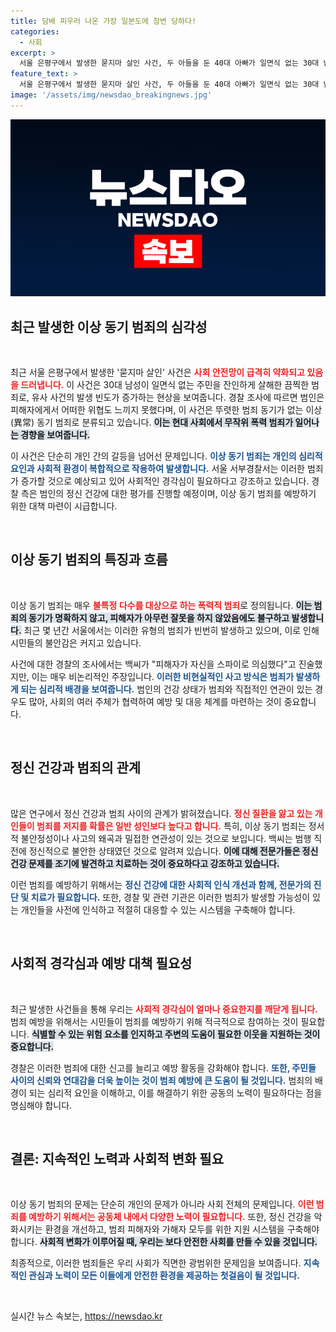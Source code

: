 ```yaml
---
title: 담배 피우러 나온 가장 일본도에 참변 당하다!
categories:
  - 사회
excerpt: >
  서울 은평구에서 발생한 묻지마 살인 사건, 두 아들을 둔 40대 아빠가 일면식 없는 30대 남성에게 일본도로 찔려 사망했다. 범행 동기는 불분명하며, 주민들은 피의자의 이상 행동을 지적하고 있다. 이 사건은 최근 급증하는 이상 동기 범죄 중 하나로, 사회 안전망의 필요성이 대두되고 있다.
feature_text: >
  서울 은평구에서 발생한 묻지마 살인 사건, 두 아들을 둔 40대 아빠가 일면식 없는 30대 남성에게 일본도로 찔려 사망했다. 범행 동기는 불분명하며, 주민들은 피의자의 이상 행동을 지적하고 있다. 이 사건은 최근 급증하는 이상 동기 범죄 중 하나로, 사회 안전망의 필요성이 대두되고 있다.
image: '/assets/img/newsdao_breakingnews.jpg'
---
```


<p><img src="/assets/img/newsdao_breakingnews.jpg" alt="koreaapp 속보" /></p>

<h2 data-ke-size="size26">최근 발생한 이상 동기 범죄의 심각성</h2>

<p data-ke-size="size16">&nbsp;</p>

<p>최근 서울 은평구에서 발생한 '묻지마 살인' 사건은 <b><span style="color: #ee2323;">사회 안전망이 급격히 약화되고 있음을 드러냅니다.</span></b> 이 사건은 30대 남성이 일면식 없는 주민을 잔인하게 살해한 끔찍한 범죄로, 유사 사건의 발생 빈도가 증가하는 현상을 보여줍니다. 경찰 조사에 따르면 범인은 피해자에게서 어떠한 위협도 느끼지 못했다며, 이 사건은 뚜렷한 범죄 동기가 없는 이상(異常) 동기 범죄로 분류되고 있습니다. <b><span style="background-color: #21538527;">이는 현대 사회에서 무작위 폭력 범죄가 일어나는 경향을 보여줍니다.</span></b></p>

<p>이 사건은 단순히 개인 간의 갈등을 넘어선 문제입니다. <b><span style="color: #1a5490;">이상 동기 범죄는 개인의 심리적 요인과 사회적 환경이 복합적으로 작용하여 발생합니다.</span></b> 서울 서부경찰서는 이러한 범죄가 증가할 것으로 예상되고 있어 사회적인 경각심이 필요하다고 강조하고 있습니다. 경찰 측은 범인의 정신 건강에 대한 평가를 진행할 예정이며, 이상 동기 범죄를 예방하기 위한 대책 마련이 시급합니다.</p>

<p data-ke-size="size16">&nbsp;</p>

<h2 data-ke-size="size26">이상 동기 범죄의 특징과 흐름</h2>

<p data-ke-size="size16">&nbsp;</p>

<p>이상 동기 범죄는 매우 <b><span style="color: #ee2323;">불특정 다수를 대상으로 하는 폭력적 범죄</span></b>로 정의됩니다. <b><span style="background-color: #21538527;">이는 범죄의 동기가 명확하지 않고, 피해자가 아무런 잘못을 하지 않았음에도 불구하고 발생합니다.</span></b> 최근 몇 년간 서울에서는 이러한 유형의 범죄가 빈번히 발생하고 있으며, 이로 인해 시민들의 불안감은 커지고 있습니다. </p>

<p>사건에 대한 경찰의 조사에서는 백씨가 "피해자가 자신을 스파이로 의심했다"고 진술했지만, 이는 매우 비논리적인 주장입니다. <b><span style="color: #1a5490;">이러한 비현실적인 사고 방식은 범죄가 발생하게 되는 심리적 배경을 보여줍니다.</span></b> 범인의 건강 상태가 범죄와 직접적인 연관이 있는 경우도 많아, 사회의 여러 주체가 협력하여 예방 및 대응 체계를 마련하는 것이 중요합니다. </p>

<p data-ke-size="size16">&nbsp;</p>

<h2 data-ke-size="size26">정신 건강과 범죄의 관계</h2>

<p data-ke-size="size16">&nbsp;</p>

<p>많은 연구에서 정신 건강과 범죄 사이의 관계가 밝혀졌습니다. <b><span style="color: #ee2323;">정신 질환을 앓고 있는 개인들이 범죄를 저지를 확률은 일반 성인보다 높다고 합니다.</span></b> 특히, 이상 동기 범죄는 정서적 불안정성이나 사고의 왜곡과 밀접한 연관성이 있는 것으로 보입니다. 백씨는 범행 직전에 정신적으로 불안한 상태였던 것으로 알려져 있습니다. <b><span style="background-color: #21538527;">이에 대해 전문가들은 정신 건강 문제를 조기에 발견하고 치료하는 것이 중요하다고 강조하고 있습니다.</span></b></p>

<p>이런 범죄를 예방하기 위해서는 <b><span style="color: #1a5490;">정신 건강에 대한 사회적 인식 개선과 함께, 전문가의 진단 및 치료가 필요합니다.</span></b> 또한, 경찰 및 관련 기관은 이러한 범죄가 발생할 가능성이 있는 개인들을 사전에 인식하고 적절히 대응할 수 있는 시스템을 구축해야 합니다.</p>

<p data-ke-size="size16">&nbsp;</p>

<h2 data-ke-size="size26">사회적 경각심과 예방 대책 필요성</h2>

<p data-ke-size="size16">&nbsp;</p>

<p>최근 발생한 사건들을 통해 우리는 <b><span style="color: #ee2323;">사회적 경각심이 얼마나 중요한지를 깨닫게 됩니다.</span></b> 범죄 예방을 위해서는 시민들이 범죄를 예방하기 위해 적극적으로 참여하는 것이 필요합니다. <b><span style="background-color: #21538527;">식별할 수 있는 위험 요소를 인지하고 주변의 도움이 필요한 이웃을 지원하는 것이 중요합니다.</span></b></p>

<p>경찰은 이러한 범죄에 대한 신고를 늘리고 예방 활동을 강화해야 합니다. <b><span style="color: #1a5490;">또한, 주민들 사이의 신뢰와 연대감을 더욱 높이는 것이 범죄 예방에 큰 도움이 될 것입니다.</span></b> 범죄의 배경이 되는 심리적 요인을 이해하고, 이를 해결하기 위한 공동의 노력이 필요하다는 점을 명심해야 합니다. </p>

<p data-ke-size="size16">&nbsp;</p>

<h2 data-ke-size="size26">결론: 지속적인 노력과 사회적 변화 필요</h2>

<p data-ke-size="size16">&nbsp;</p>

<p>이상 동기 범죄의 문제는 단순히 개인의 문제가 아니라 사회 전체의 문제입니다. <b><span style="color: #ee2323;">이런 범죄를 예방하기 위해서는 공동체 내에서 다양한 노력이 필요합니다.</span></b> 또한, 정신 건강을 악화시키는 환경을 개선하고, 범죄 피해자와 가해자 모두를 위한 지원 시스템을 구축해야 합니다. <b><span style="background-color: #21538527;">사회적 변화가 이루어질 때, 우리는 보다 안전한 사회를 만들 수 있을 것입니다.</span></b></p>

<p>최종적으로, 이러한 범죄들은 우리 사회가 직면한 광범위한 문제임을 보여줍니다. <b><span style="color: #1a5490;">지속적인 관심과 노력이 모든 이들에게 안전한 환경을 제공하는 첫걸음이 될 것입니다.</span></b> </p>

<p data-ke-size="size16">&nbsp;</p>
실시간 뉴스 속보는, <a href="https://newsdao.kr" rel="dofollow">https://newsdao.kr</a>


